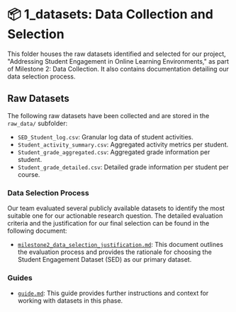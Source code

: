 # 📦 1_datasets: Data Collection and Selection

This folder houses the raw datasets identified and selected for our project,
"Addressing Student Engagement in Online Learning Environments," as part of
Milestone 2: Data Collection. It also contains documentation detailing our data
selection process.

## Raw Datasets

The following raw datasets have been collected and are stored in the
`raw_data/` subfolder:

* `SED_Student_log.csv`: Granular log data of student activities.
* `Student_activity_summary.csv`: Aggregated activity metrics per student.
* `Student_grade_aggregated.csv`: Aggregated grade information per student.
* `Student_grade_detailed.csv`: Detailed grade information per student per course.

### Data Selection Process

Our team evaluated several publicly available datasets to identify the most
suitable one for our actionable research question. The detailed evaluation
criteria and the justification for our final selection can be found in the
following document:

* [`milestone2_data_selection_justification.md`](milestone2_data_selection_justification.md):
  This document outlines the evaluation process and provides the rationale for
  choosing the Student Engagement Dataset (SED) as our primary dataset.

### Guides

* [`guide.md`](1_datasets/guide.md): This guide provides
  further instructions and context for working with datasets in this phase.
